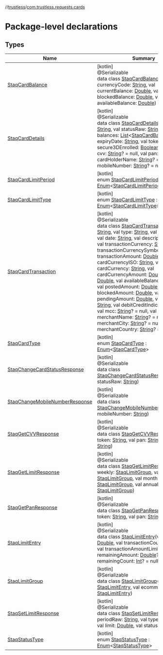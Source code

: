 //[trustless](../../index.md)/[com.trustless.requests.cards](index.md)

# Package-level declarations

## Types

| Name | Summary |
|---|---|
| [StaqCardBalance](-staq-card-balance/index.md) | [kotlin]<br>@Serializable<br>data class [StaqCardBalance](-staq-card-balance/index.md)(val currencyCode: [String](https://kotlinlang.org/api/latest/jvm/stdlib/kotlin/-string/index.html), val currentBalance: [Double](https://kotlinlang.org/api/latest/jvm/stdlib/kotlin/-double/index.html), val blockedBalance: [Double](https://kotlinlang.org/api/latest/jvm/stdlib/kotlin/-double/index.html), val availableBalance: [Double](https://kotlinlang.org/api/latest/jvm/stdlib/kotlin/-double/index.html)) |
| [StaqCardDetails](-staq-card-details/index.md) | [kotlin]<br>@Serializable<br>data class [StaqCardDetails](-staq-card-details/index.md)(val typeRaw: [String](https://kotlinlang.org/api/latest/jvm/stdlib/kotlin/-string/index.html), val statusRaw: [String](https://kotlinlang.org/api/latest/jvm/stdlib/kotlin/-string/index.html), val balances: [List](https://kotlinlang.org/api/latest/jvm/stdlib/kotlin.collections/-list/index.html)&lt;[StaqCardBalance](-staq-card-balance/index.md)&gt;, val expiryDate: [String](https://kotlinlang.org/api/latest/jvm/stdlib/kotlin/-string/index.html), val token: [String](https://kotlinlang.org/api/latest/jvm/stdlib/kotlin/-string/index.html), val secure3DEnrolled: [Boolean](https://kotlinlang.org/api/latest/jvm/stdlib/kotlin/-boolean/index.html)? = null, val cvv: [String](https://kotlinlang.org/api/latest/jvm/stdlib/kotlin/-string/index.html)? = null, val pan: [String](https://kotlinlang.org/api/latest/jvm/stdlib/kotlin/-string/index.html), val cardHolderName: [String](https://kotlinlang.org/api/latest/jvm/stdlib/kotlin/-string/index.html)? = null, val mobileNumber: [String](https://kotlinlang.org/api/latest/jvm/stdlib/kotlin/-string/index.html)? = null) |
| [StaqCardLimitPeriod](-staq-card-limit-period/index.md) | [kotlin]<br>enum [StaqCardLimitPeriod](-staq-card-limit-period/index.md) : [Enum](https://kotlinlang.org/api/latest/jvm/stdlib/kotlin/-enum/index.html)&lt;[StaqCardLimitPeriod](-staq-card-limit-period/index.md)&gt; |
| [StaqCardLimitType](-staq-card-limit-type/index.md) | [kotlin]<br>enum [StaqCardLimitType](-staq-card-limit-type/index.md) : [Enum](https://kotlinlang.org/api/latest/jvm/stdlib/kotlin/-enum/index.html)&lt;[StaqCardLimitType](-staq-card-limit-type/index.md)&gt; |
| [StaqCardTransaction](-staq-card-transaction/index.md) | [kotlin]<br>@Serializable<br>data class [StaqCardTransaction](-staq-card-transaction/index.md)(val id: [String](https://kotlinlang.org/api/latest/jvm/stdlib/kotlin/-string/index.html), val type: [String](https://kotlinlang.org/api/latest/jvm/stdlib/kotlin/-string/index.html), val status: [String](https://kotlinlang.org/api/latest/jvm/stdlib/kotlin/-string/index.html), val date: [String](https://kotlinlang.org/api/latest/jvm/stdlib/kotlin/-string/index.html), val description: [String](https://kotlinlang.org/api/latest/jvm/stdlib/kotlin/-string/index.html), val transactionCurrency: [String](https://kotlinlang.org/api/latest/jvm/stdlib/kotlin/-string/index.html), val transactionCurrencySymbol: [String](https://kotlinlang.org/api/latest/jvm/stdlib/kotlin/-string/index.html), val transactionAmount: [Double](https://kotlinlang.org/api/latest/jvm/stdlib/kotlin/-double/index.html), val cardCurrencyISO: [String](https://kotlinlang.org/api/latest/jvm/stdlib/kotlin/-string/index.html), val cardCurrency: [String](https://kotlinlang.org/api/latest/jvm/stdlib/kotlin/-string/index.html), val cardCurrencyAmount: [Double](https://kotlinlang.org/api/latest/jvm/stdlib/kotlin/-double/index.html), val fees: [Double](https://kotlinlang.org/api/latest/jvm/stdlib/kotlin/-double/index.html), val availableBalance: [Double](https://kotlinlang.org/api/latest/jvm/stdlib/kotlin/-double/index.html), val postedAmount: [Double](https://kotlinlang.org/api/latest/jvm/stdlib/kotlin/-double/index.html), val blockedAmount: [Double](https://kotlinlang.org/api/latest/jvm/stdlib/kotlin/-double/index.html), val pendingAmount: [Double](https://kotlinlang.org/api/latest/jvm/stdlib/kotlin/-double/index.html), val note: [String](https://kotlinlang.org/api/latest/jvm/stdlib/kotlin/-string/index.html), val debitCreditIndicator: [String](https://kotlinlang.org/api/latest/jvm/stdlib/kotlin/-string/index.html), val mcc: [String](https://kotlinlang.org/api/latest/jvm/stdlib/kotlin/-string/index.html)? = null, val merchantName: [String](https://kotlinlang.org/api/latest/jvm/stdlib/kotlin/-string/index.html)? = null, val merchantCity: [String](https://kotlinlang.org/api/latest/jvm/stdlib/kotlin/-string/index.html)? = null, val merchantCountry: [String](https://kotlinlang.org/api/latest/jvm/stdlib/kotlin/-string/index.html)? = null) |
| [StaqCardType](-staq-card-type/index.md) | [kotlin]<br>enum [StaqCardType](-staq-card-type/index.md) : [Enum](https://kotlinlang.org/api/latest/jvm/stdlib/kotlin/-enum/index.html)&lt;[StaqCardType](-staq-card-type/index.md)&gt; |
| [StaqChangeCardStatusResponse](-staq-change-card-status-response/index.md) | [kotlin]<br>@Serializable<br>data class [StaqChangeCardStatusResponse](-staq-change-card-status-response/index.md)(val statusRaw: [String](https://kotlinlang.org/api/latest/jvm/stdlib/kotlin/-string/index.html)) |
| [StaqChangeMobileNumberResponse](-staq-change-mobile-number-response/index.md) | [kotlin]<br>@Serializable<br>data class [StaqChangeMobileNumberResponse](-staq-change-mobile-number-response/index.md)(val mobileNumber: [String](https://kotlinlang.org/api/latest/jvm/stdlib/kotlin/-string/index.html)) |
| [StaqGetCVVResponse](-staq-get-c-v-v-response/index.md) | [kotlin]<br>@Serializable<br>data class [StaqGetCVVResponse](-staq-get-c-v-v-response/index.md)(val token: [String](https://kotlinlang.org/api/latest/jvm/stdlib/kotlin/-string/index.html), val pan: [String](https://kotlinlang.org/api/latest/jvm/stdlib/kotlin/-string/index.html), val cvv: [String](https://kotlinlang.org/api/latest/jvm/stdlib/kotlin/-string/index.html)) |
| [StaqGetLimitResponse](-staq-get-limit-response/index.md) | [kotlin]<br>@Serializable<br>data class [StaqGetLimitResponse](-staq-get-limit-response/index.md)(val weekly: [StaqLimitGroup](-staq-limit-group/index.md), val daily: [StaqLimitGroup](-staq-limit-group/index.md), val monthly: [StaqLimitGroup](-staq-limit-group/index.md), val annual: [StaqLimitGroup](-staq-limit-group/index.md)) |
| [StaqGetPanResponse](-staq-get-pan-response/index.md) | [kotlin]<br>@Serializable<br>data class [StaqGetPanResponse](-staq-get-pan-response/index.md)(val token: [String](https://kotlinlang.org/api/latest/jvm/stdlib/kotlin/-string/index.html), val pan: [String](https://kotlinlang.org/api/latest/jvm/stdlib/kotlin/-string/index.html)) |
| [StaqLimitEntry](-staq-limit-entry/index.md) | [kotlin]<br>@Serializable<br>data class [StaqLimitEntry](-staq-limit-entry/index.md)(val limit: [Double](https://kotlinlang.org/api/latest/jvm/stdlib/kotlin/-double/index.html), val transactionCountLimit: [Int](https://kotlinlang.org/api/latest/jvm/stdlib/kotlin/-int/index.html), val transactionAmountLimit: [Double](https://kotlinlang.org/api/latest/jvm/stdlib/kotlin/-double/index.html), val remainingAmount: [Double](https://kotlinlang.org/api/latest/jvm/stdlib/kotlin/-double/index.html)? = null, val remainingCount: [Int](https://kotlinlang.org/api/latest/jvm/stdlib/kotlin/-int/index.html)? = null) |
| [StaqLimitGroup](-staq-limit-group/index.md) | [kotlin]<br>@Serializable<br>data class [StaqLimitGroup](-staq-limit-group/index.md)(val cash: [StaqLimitEntry](-staq-limit-entry/index.md), val ecommerce: [StaqLimitEntry](-staq-limit-entry/index.md)) |
| [StaqSetLimitResponse](-staq-set-limit-response/index.md) | [kotlin]<br>@Serializable<br>data class [StaqSetLimitResponse](-staq-set-limit-response/index.md)(val periodRaw: [String](https://kotlinlang.org/api/latest/jvm/stdlib/kotlin/-string/index.html), val typeRaw: [String](https://kotlinlang.org/api/latest/jvm/stdlib/kotlin/-string/index.html), val limit: [Double](https://kotlinlang.org/api/latest/jvm/stdlib/kotlin/-double/index.html), val status: [String](https://kotlinlang.org/api/latest/jvm/stdlib/kotlin/-string/index.html)) |
| [StaqStatusType](-staq-status-type/index.md) | [kotlin]<br>enum [StaqStatusType](-staq-status-type/index.md) : [Enum](https://kotlinlang.org/api/latest/jvm/stdlib/kotlin/-enum/index.html)&lt;[StaqStatusType](-staq-status-type/index.md)&gt; |
